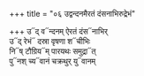 +++
title = "०६ उद्वन्दनमैरतं दंसनाभिरुद्रेभं"

+++
उ᳓द् व᳓न्दनम् ऐरतं दंस᳓नाभिर्  
उ᳓द् रेभं᳓ दस्रा वृषणा श᳓चीभिः  
नि᳓ष् टौग्रिय᳓म् पारयथः समुद्रा᳓त्  
पु᳓नश् च्य᳓वानं चक्रथुर् यु᳓वानम्